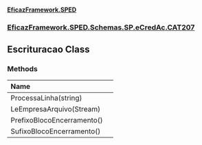 #### [EficazFramework.SPED](EficazFrameworkSPED.md 'EficazFramework SPED')
### [EficazFramework.SPED.Schemas.SP.eCredAc.CAT207](EficazFramework.SPED.Schemas.SP.eCredAc.CAT207.md 'EficazFramework.SPED.Schemas.SP.eCredAc.CAT207')

## Escrituracao Class
### Methods

| Name | |
| :--- | :--- |
| ProcessaLinha(string) |  |
| LeEmpresaArquivo(Stream) |  |
| PrefixoBlocoEncerramento() |  |
| SufixoBlocoEncerramento() |  |

